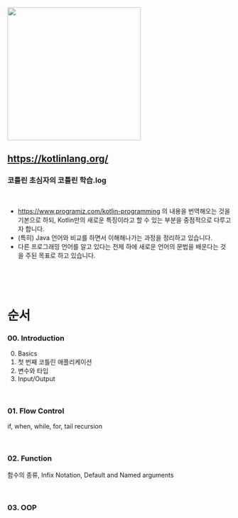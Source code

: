<img src="https://logos-download.com/wp-content/uploads/2016/10/Kotlin_logo_wordmark.png" width=300 />

## https://kotlinlang.org/

### 코틀린 초심자의 코틀린 학습.log

<br>

* https://www.programiz.com/kotlin-programming 의 내용을 번역해오는 것을 기본으로 하되, Kotlin만의 새로운 특징이라고 할 수 있는 부분을 중점적으로 다루고자 합니다.
* (특히) Java 언어와 비교를 하면서 이해해나가는 과정을 정리하고 있습니다.
* 다른 프로그래밍 언어를 알고 있다는 전제 하에 새로운 언어의 문법을 배운다는 것을 주된 목표로 하고 있습니다.


<br><br><br>

# 순서

### 00. Introduction

0. Basics
1. 첫 번째 코틀린 애플리케이션
2. 변수와 타입
3. Input/Output

<br>

### 01. Flow Control

if, when, while, for, tail recursion

<br>

### 02. Function
함수의 종류, Infix Notation, Default and Named arguments

<br>


### 03. OOP
